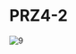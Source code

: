 # PRZ4-2
![9](https://github.com/alaskase/PRZ4-2/assets/145039541/ae6c1912-8cc2-4e5f-96b5-c15450d65f23)
